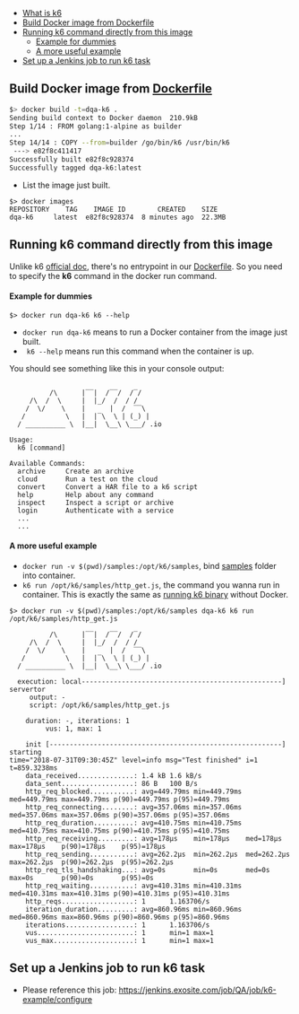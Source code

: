 <!-- START doctoc generated TOC please keep comment here to allow auto update -->
<!-- DON'T EDIT THIS SECTION, INSTEAD RE-RUN doctoc TO UPDATE -->

- [What is k6](https://k6.readme.io/docs#section-what-is-k6)
- [Build Docker image from Dockerfile](#build-docker-image-from-dockerfile)
- [Running k6 command directly from this image](#running-k6-command-directly-from-this-image)
    - [Example for dummies](#example-for-dummies)
    - [A more useful example](#a-more-useful-example)
- [Set up a Jenkins job to run k6 task](#set-up-a-jenkins-job-to-run-k6-task)

<!-- END doctoc generated TOC please keep comment here to allow auto update -->

## Build Docker image from [Dockerfile](./Dockerfile)

```bash
$> docker build -t=dqa-k6 .
Sending build context to Docker daemon  210.9kB
Step 1/14 : FROM golang:1-alpine as builder
...
Step 14/14 : COPY --from=builder /go/bin/k6 /usr/bin/k6
 ---> e82f8c411417
Successfully built e82f8c928374
Successfully tagged dqa-k6:latest
```
- List the image just built.

```
$> docker images
REPOSITORY    TAG    IMAGE ID        CREATED    SIZE
dqa-k6     latest  e82f8c928374  8 minutes ago  22.3MB
```

## Running k6 command directly from this image
Unlike k6 [official doc](https://k6.readme.io/docs/running-k6), there's no entrypoint in our [Dockerfile](./Dockerfile). So you need to specify the **k6** command in the docker run command.

#### Example for dummies

```
$> docker run dqa-k6 k6 --help
```
- ```docker run dqa-k6``` means to run a Docker container from the image just built.
- ``` k6 --help``` means run this command when the container is up.

You should see something like this in your console output:

```

          /\      |‾‾|  /‾‾/  /‾/
     /\  /  \     |  |_/  /  / /
    /  \/    \    |      |  /  ‾‾\
   /          \   |  |‾\  \ | (_) |
  / __________ \  |__|  \__\ \___/ .io

Usage:
  k6 [command]

Available Commands:
  archive     Create an archive
  cloud       Run a test on the cloud
  convert     Convert a HAR file to a k6 script
  help        Help about any command
  inspect     Inspect a script or archive
  login       Authenticate with a service
  ...
  ...
```
#### A more useful example
 - ```docker run -v $(pwd)/samples:/opt/k6/samples```, bind [samples](./samples) folder into container.
 - ```k6 run /opt/k6/samples/http_get.js```, the command you wanna run in container. This is exactly the same as [running k6 binary](https://k6.readme.io/docs/running-k6#section-running-k6-the-first-time) without Docker.

```
$> docker run -v $(pwd)/samples:/opt/k6/samples dqa-k6 k6 run /opt/k6/samples/http_get.js

          /\      |‾‾|  /‾‾/  /‾/
     /\  /  \     |  |_/  /  / /
    /  \/    \    |      |  /  ‾‾\
   /          \   |  |‾\  \ | (_) |
  / __________ \  |__|  \__\ \___/ .io

  execution: local--------------------------------------------------]   servertor
     output: -
     script: /opt/k6/samples/http_get.js

    duration: -, iterations: 1
         vus: 1, max: 1

    init [----------------------------------------------------------] starting
time="2018-07-31T09:30:45Z" level=info msg="Test finished" i=1 t=859.3238ms
    data_received..............: 1.4 kB 1.6 kB/s
    data_sent..................: 86 B   100 B/s
    http_req_blocked...........: avg=449.79ms min=449.79ms med=449.79ms max=449.79ms p(90)=449.79ms p(95)=449.79ms
    http_req_connecting........: avg=357.06ms min=357.06ms med=357.06ms max=357.06ms p(90)=357.06ms p(95)=357.06ms
    http_req_duration..........: avg=410.75ms min=410.75ms med=410.75ms max=410.75ms p(90)=410.75ms p(95)=410.75ms
    http_req_receiving.........: avg=178µs    min=178µs    med=178µs    max=178µs    p(90)=178µs    p(95)=178µs
    http_req_sending...........: avg=262.2µs  min=262.2µs  med=262.2µs  max=262.2µs  p(90)=262.2µs  p(95)=262.2µs
    http_req_tls_handshaking...: avg=0s       min=0s       med=0s       max=0s       p(90)=0s       p(95)=0s
    http_req_waiting...........: avg=410.31ms min=410.31ms med=410.31ms max=410.31ms p(90)=410.31ms p(95)=410.31ms
    http_reqs..................: 1      1.163706/s
    iteration_duration.........: avg=860.96ms min=860.96ms med=860.96ms max=860.96ms p(90)=860.96ms p(95)=860.96ms
    iterations.................: 1      1.163706/s
    vus........................: 1      min=1 max=1
    vus_max....................: 1      min=1 max=1
```
 
 

## Set up a Jenkins job to run k6 task
- Please reference this job: https://jenkins.exosite.com/job/QA/job/k6-example/configure
